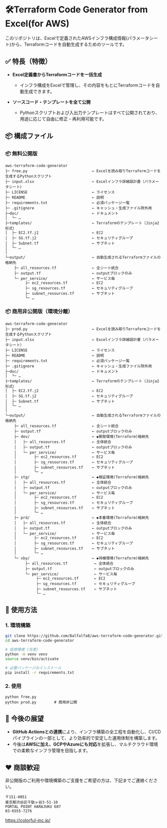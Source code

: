 
# 🛠️Terraform Code Generator from Excel(for AWS) 

このリポジトリは、Excelで定義されたAWSインフラ構成情報(パラメータシート)から、Terraformコードを自動生成するためのツールです。

## ✅ 特長（特徴）

* **Excel定義書からTerraformコードを一括生成** 
  - インフラ構成をExcelで管理し、その内容をもとにTerraformコードを自動生成できます。

* **ソースコード・テンプレートを全て公開** 
  - Pythonスクリプトおよび入出力テンプレートはすべて公開されており、用途に応じて自由に修正・再利用可能です。

## 📦 構成ファイル

### 📦 無料公開版

```
aws-terraform-code-generator
├─ free.py                             ← Excelを読み取りTerraformコードを生成するPythonスクリプト
├─ input.xlsx                          ← Excelインフラ詳細設計書（パラメータシート）
├─ LICENSE                             ← ライセンス
├─ README                              ← 説明
├─ requirements.txt                    ← 必須パッケージ一覧
├─ .gitignore                          ← キャッシュ・生成ファイル除外用
├─doc/                                 ← ドキュメント
│  └─ …
├─templates/                           ← Terraformのテンプレート（Jinja2形式）
│  ├─ EC2.tf.j2                        ← EC2
│  ├─ SG.tf.j2                         ← セキュリティグループ
│  ├─ Subnet.tf                        ← サブネット
│  └─ …
│
└─output/                              ← 自動生成されるTerraformファイルの格納先
    ├─ all_resources.tf                ← 全シート統合
    ├─ output.tf                       ← outputブロックのみ
    └─ per_service/                    ← サービス毎
         ├─ ec2_resources.tf           ← EC2
         ├─ sg_resources.tf            ← セキュリティグループ
         ├─ subnet_resources.tf        ← サブネット
         └─ …

```

### 📦 商用非公開版（環境分離）

```
aws-terraform-code-generator
├─ prod.py                             ← Excelを読み取りTerraformコードを生成するPythonスクリプト
├─ input.xlsx                          ← Excelインフラ詳細設計書（パラメータシート）
├─ LICENSE                             ← ライセンス
├─ README                              ← 説明
├─ requirements.txt                    ← 必須パッケージ一覧
├─ .gitignore                          ← キャッシュ・生成ファイル除外用
├─doc/                                 ← ドキュメント
│  └─ …
├─templates/                           ← Terraformのテンプレート（Jinja2形式）
│  ├─ EC2.tf.j2                        ← EC2
│  ├─ SG.tf.j2                         ← セキュリティグループ
│  ├─ Subnet.tf                        ← サブネット
│  └─ …
│
└─output/                              ← 自動生成されるTerraformファイルの格納先
    ├─ all_resources.tf                ← 全シート統合
    ├─ output.tf                       ← outputブロックのみ
    ├─ dev/                            ← ◆開発環境(Terraform)格納先
    │   ├─ all_resources.tf            ← 全体統合
    │   ├─ output.tf                   ← outputブロックのみ
    │   └─ per_service/                ← サービス毎
    │        ├─ ec2_resources.tf       ← EC2
    │        ├─ sg_resources.tf        ← セキュリティグループ
    │        ├─ subnet_resources.tf    ← サブネット
    │        └─ …
    ├─ stg/                            ← ◆検証環境(Terraform)格納先
    │   ├─ all_resources.tf            ← 全体統合
    │   ├─ output.tf                   ← outputブロックのみ
    │   └─ per_service/                ← サービス毎
    │        ├─ ec2_resources.tf       ← EC2
    │        ├─ sg_resources.tf        ← セキュリティグループ
    │        ├─ subnet_resources.tf    ← サブネット
    │        └─ …
    ├─ prd/                            ← ◆本番環境(Terraform)格納先
    │   ├─ all_resources.tf            ← 全体統合
    │   ├─ output.tf                   ← outputブロックのみ
    │   └─ per_service/                ← サービス毎
    │        ├─ ec2_resources.tf       ← EC2
    │        ├─ sg_resources.tf        ← セキュリティグループ
    │        ├─ subnet_resources.tf    ← サブネット
    │        └─ …
    └─ sby/                            ← ◆待機環境(Terraform)格納先
         ├─ all_resources.tf            ← 全体統合
         ├─ output.tf                   ← outputブロックのみ
         └─ per_service/                ← サービス毎
              ├─ ec2_resources.tf       ← EC2
              ├─ sg_resources.tf        ← セキュリティグループ
              ├─ subnet_resources.tf    ← サブネット
              └─ …
```

## 📘 使用方法

### 1. 環境構築

```bash
git clone https://github.com/8alfalfa8/aws-terraform-code-generator.git
cd aws-terraform-code-generator

# 仮想環境 (任意)
python -m venv venv
source venv/bin/activate

# 必要パッケージのインストール
pip install -r requirements.txt
```

### 2. 使用
```
python free.py
python prod.py        # 商用非公開

```

## 🚀 今後の展望
* **GitHub Actionsとの連携**により、インフラ構築の全工程を自動化し、CI/CDパイプラインの一部として、より効率的で安定した運用体制を構築します。
* 今後は**AWSに加え、GCPやAzureにも対応**を拡張し、マルチクラウド環境での柔軟なインフラ管理を目指します。

## ❤ 商談歓迎

非公開版のご利用や環境構築のご支援をご希望の方は、下記までご連絡ください。
```
〒151-0051
東京都渋谷区千駄ヶ谷3-51-10
PORTAL POINT HARAJUKU 607
03-6555-7276
```

https://colorful-inc.jp/


